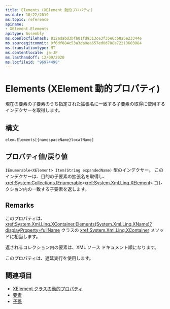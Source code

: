 ```yaml
---
title: Elements (XElement 動的プロパティ)
ms.date: 10/22/2019
ms.topic: reference
apiname:
- XElement.Elements
apitype: Assembly
ms.openlocfilehash: 812adabd3bfb01fd9313ce3f35e6cb0a5e23344e
ms.sourcegitcommit: 9f6df084c53a3da0ea657ed0d708a72213683084
ms.translationtype: MT
ms.contentlocale: ja-JP
ms.lasthandoff: 12/09/2020
ms.locfileid: "96974498"
---
```

# <a name="elements-xelement-dynamic-property"></a>Elements (XElement 動的プロパティ)

現在の要素の子要素のうち指定された拡張名に一致する子要素の取得に使用するインデクサーを取得します。

## <a name="syntax"></a>構文

```xaml
elem.Elements[{namespaceName}localName]
```

## <a name="property-valuereturn-value"></a>プロパティ値/戻り値

`IEnumerable<XElement> Item(String expandedName)` 型のインデクサー。 このインデクサーは、目的の子要素の拡張名を取得し、<xref:System.Collections.IEnumerable>`<`<xref:System.Xml.Linq.XElement>`>` コレクション内の一致する子要素を返します。

## <a name="remarks"></a>Remarks

このプロパティは、<xref:System.Xml.Linq.XContainer.Elements(System.Xml.Linq.XName)?displayProperty=fullName> クラスの <xref:System.Xml.Linq.XContainer> メソッドに相当します。

返されるコレクション内の要素は、XML ソース ドキュメント順になります。

このプロパティは、遅延実行を使用します。

## <a name="see-also"></a>関連項目

- [XElement クラスの動的プロパティ](attribute-xelement-dynamic-property.md)
- [要素](element-xelement-dynamic-property.md)
- [子孫](descendants-xelement-dynamic-property.md)
